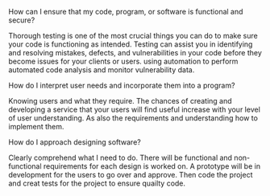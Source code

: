 How can I ensure that my code, program, or software is functional and secure?

Thorough testing is one of the most crucial things you can do to make sure your 
code is functioning as intended. Testing can assist you in identifying and resolving mistakes, 
defects, and vulnerabilities in your code before they become issues for your clients 
or users. using automation to perform automated code analysis and monitor vulnerability data. 

How do I interpret user needs and incorporate them into a program?

Knowing users and what they require. The chances of creating and developing a service 
that your users will find useful increase with your level of user understanding. As also the requirements
and understanding how to implement them.

How do I approach designing software?

Clearly comprehend what I need to do. There will be functional and non-functional 
requirements for each design is worked on. A prototype will be in development for the users
to go over and approve. Then code the project and creat tests for the project to ensure quailty code.
